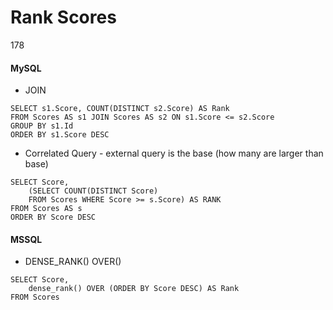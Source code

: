 # Rank Scores

178
####  MySQL
- JOIN
```mysql
SELECT s1.Score, COUNT(DISTINCT s2.Score) AS Rank
FROM Scores AS s1 JOIN Scores AS s2 ON s1.Score <= s2.Score
GROUP BY s1.Id
ORDER BY s1.Score DESC
```
- Correlated Query - external query is the base (how many are larger than base)
```mysql
SELECT Score, 
    (SELECT COUNT(DISTINCT Score) 
    FROM Scores WHERE Score >= s.Score) AS RANK
FROM Scores AS s
ORDER BY Score DESC
```
####  MSSQL
- DENSE_RANK() OVER()
```mssql
SELECT Score, 
	dense_rank() OVER (ORDER BY Score DESC) AS Rank
FROM Scores
```